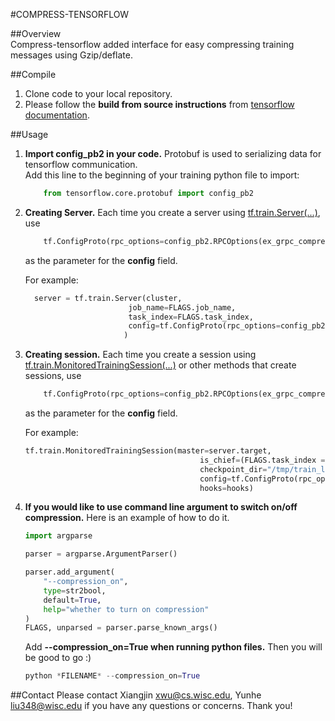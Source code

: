#COMPRESS-TENSORFLOW

##Overview  
Compress-tensorflow added interface for easy compressing training messages using Gzip/deflate.

##Compile
1. Clone code to your local repository.  
2. Please follow the **build from source instructions** from [tensorflow documentation](https://www.tensorflow.org/install/install_sources). 

##Usage
1. **Import config_pb2 in your code.** Protobuf is used to serializing data for tensorflow communication.  
Add this line to the beginning of your training python file to import:

	```python
		from tensorflow.core.protobuf import config_pb2
	```
	
2. **Creating Server.** Each time you create a server using [tf.train.Server(...)](https://www.tensorflow.org/api_docs/python/tf/train/Server), use
 
	```python
		tf.ConfigProto(rpc_options=config_pb2.RPCOptions(ex_grpc_compression=FLAGS.compression_on))
	```

	as the parameter for the **config** field. 

	For example:
	
	```python
	  server = tf.train.Server(cluster,
                           job_name=FLAGS.job_name,
                           task_index=FLAGS.task_index,
        			       config=tf.ConfigProto(rpc_options=config_pb2.RPCOptions(ex_grpc_compression=FLAGS.compression_on))
                          )
   ```

3. **Creating session.** Each time you create a session using [tf.train.MonitoredTrainingSession(...)](https://www.tensorflow.org/api_docs/python/tf/train/MonitoredTrainingSession) or other methods that create sessions, use

	```python
		tf.ConfigProto(rpc_options=config_pb2.RPCOptions(ex_grpc_compression=FLAGS.compression_on))
	```
	
	as the parameter for the **config** field.
	
	For example:
	
	```python
	tf.train.MonitoredTrainingSession(master=server.target,
                                           is_chief=(FLAGS.task_index == 0),
                                           checkpoint_dir="/tmp/train_logs",
                                           config=tf.ConfigProto(rpc_options=config_pb2.RPCOptions(ex_grpc_compression=FLAGS.compression_on)),
                                           hooks=hooks)
	```

4. **If you would like to use command line argument to switch on/off compression.** Here is an example of how to do it.

	```python
	import argparse
	
	parser = argparse.ArgumentParser()
	
  	parser.add_argument(  
      	"--compression_on",  
      	type=str2bool,  
      	default=True,  
      	help="whether to turn on compression"
  	)  
  	FLAGS, unparsed = parser.parse_known_args()
	```

	Add **--compression_on=True when running python files.** Then you will be good to go :)  
	
	```python
	python *FILENAME* --compression_on=True
	```
	
##Contact
Please contact Xiangjin <xwu@cs.wisc.edu>, Yunhe <liu348@wisc.edu> if you have any questions or concerns. Thank you!


